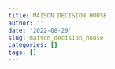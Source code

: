 ```yaml
---
title: MAISON DECISION HOUSE
author: ''
date: '2022-08-29'
slug: maison_decision_house
categories: []
tags: []
---
```

